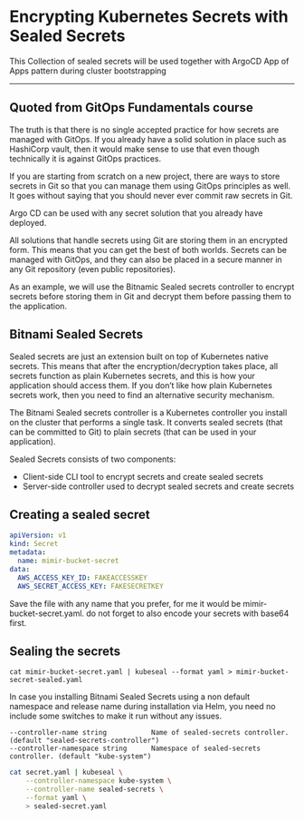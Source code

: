 # Encrypting Kubernetes Secrets with Sealed Secrets

This Collection of sealed secrets will be used together with ArgoCD App of Apps pattern during cluster bootstrapping

---

## Quoted from GitOps Fundamentals course

The truth is that there is no single accepted practice for how secrets are managed with GitOps. If you already have a solid solution in place such as HashiCorp vault, then it would make sense to use that even though technically it is against GitOps practices.

If you are starting from scratch on a new project, there are ways to store secrets in Git so that you can manage them using GitOps principles as well. It goes without saying that you should never ever commit raw secrets in Git.

Argo CD can be used with any secret solution that you already have deployed.

All solutions that handle secrets using Git are storing them in an encrypted form. This means that you can get the best of both worlds. Secrets can be managed with GitOps, and they can also be placed in a secure manner in any Git repository (even public repositories).

As an example, we will use the Bitnamic Sealed secrets controller to encrypt secrets before storing them in Git and decrypt them before passing them to the application.

## Bitnami Sealed Secrets

Sealed secrets are just an extension built on top of Kubernetes native secrets. This means that after the encryption/decryption takes place, all secrets function as plain Kubernetes secrets, and this is how your application should access them. If you don’t like how plain Kubernetes secrets work, then you need to find an alternative security mechanism.

The Bitnami Sealed secrets controller is a Kubernetes controller you install on the cluster that performs a single task. It converts sealed secrets (that can be committed to Git) to plain secrets (that can be used in your application).

Sealed Secrets consists of two components:

- Client-side CLI tool to encrypt secrets and create sealed secrets
- Server-side controller used to decrypt sealed secrets and create secrets

## Creating a sealed secret

```yaml
apiVersion: v1
kind: Secret
metadata:
  name: mimir-bucket-secret
data:
  AWS_ACCESS_KEY_ID: FAKEACCESSKEY
  AWS_SECRET_ACCESS_KEY: FAKESECRETKEY
```

Save the file with any name that you prefer, for me it would be mimir-bucket-secret.yaml.
do not forget to also encode your secrets with base64 first.

## Sealing the secrets

```bash~
cat mimir-bucket-secret.yaml | kubeseal --format yaml > mimir-bucket-secret-sealed.yaml
```

In case you installing Bitnami Sealed Secrets using a non default namespace and release name during installation via Helm, you need no include some switches to make it run without any issues.

    --controller-name string           Name of sealed-secrets controller. (default "sealed-secrets-controller")
    --controller-namespace string      Namespace of sealed-secrets controller. (default "kube-system")

```bash
cat secret.yaml | kubeseal \
    --controller-namespace kube-system \
    --controller-name sealed-secrets \
    --format yaml \
    > sealed-secret.yaml
```
